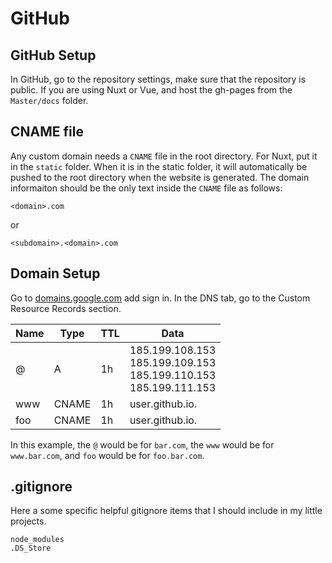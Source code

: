 # GitHub

## GitHub Setup

In GitHub, go to the repository settings, make sure that the repository is public. If you are using Nuxt or Vue, and host the gh-pages from the `Master/docs` folder.

## CNAME file

Any custom domain needs a `CNAME` file in the root directory. For Nuxt, put it in the `static` folder. When it is in the static folder, it will automatically be pushed to the root directory when the website is generated. The domain informaiton should be the only text inside the `CNAME` file as follows:

```
<domain>.com
```

or

```
<subdomain>.<domain>.com
```

## Domain Setup

Go to [domains.google.com](https://domains.google.com) add sign in. In the DNS tab, go to the Custom Resource Records section.

| Name | Type  | TTL | Data                                                                           |
| ---- | ----- | --- | ------------------------------------------------------------------------------ |
| @    | A     | 1h  | 185.199.108.153<br />185.199.109.153<br />185.199.110.153<br />185.199.111.153 |
| www  | CNAME | 1h  | user.github.io.                                                                |
| foo  | CNAME | 1h  | user.github.io.                                                                |

In this example, the `@` would be for `bar.com`, the `www` would be for `www.bar.com`, and `foo` would be for `foo.bar.com`.

## .gitignore

Here a some specific helpful gitignore items that I should include in my little projects.

```gitignore
node_modules
.DS_Store
```
